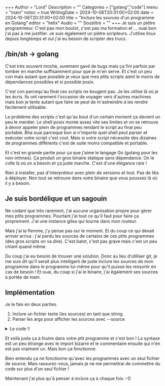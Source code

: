 +++
Author = "Lord"
Description = ""
Categories = ["golang","code"]
menu = "main"
notoc = true
WritingDate = 2024-10-06T20:31:00+02:00
date = 2024-10-06T20:31:00+02:00
title = "Inclure les sources d'un programme en Golang"
editor = "helix"
Audio = ""
Soustitre = ""
+++
Je suis un piètre programmeur.
C'est pas mon boulot, c'est pas ma formation et … ouai bon j'ai pas à me justifier.
Je suis également un piètre scripteurs.
J'utilise linux depuis longtemps et oui j'ai eu besoin de scripter des trucs.

## /bin/sh -> golang

C'est très souvent moche, surement gavé de bugs mais ça fini parfois par tomber en marche suffisamment pour que je m'en serve.
Et c'est un peu con mais autant que possible je veux que mes ptits scripts aient le moins de dépendances possibles et si possible posix.

C'est con parcequ'au final ces scripts ne bougent pas.
Je les utilise là où je les écris.
Ils ont rarement l'occasion de voyager vers d'autres machines mais bon je tente autant que faire se peut de m'astreindre à les rendre facilement utilisable.

Le problème des scripts c'est qu'au bout d'un certain moment ça devient un peu le merdier.
Le shell posix monte assez vite ses limites et on se retrouve à devoir appeler plein de programmes rendant le script au final peu portable.
Bha ouai parceque bon si n'importe quel shell peut parser et exécuter votre script c'est cool.
Mais si votre script nécessite des dizaines de programmes différents c'est de suite moins compatible et portable.

Et c'est en grande partie pour ça que j'aime le langage Go (golang pour les non-intimes).
Ça produit un gros binaire statique sans dépendance.
On le colle là où on a besoin et ça juste marche.
C'est d'une élégance rare !

Rien à installer, pas d'interpréteur avec plein de versions et tout.
Pas de libs à déployer.
Non tout se retrouve dans votre binaire que vous poussez là où il y a besoin.

## Je suis bordélique et un sagouin

Ne codant que très rarement, j'ai aucune organisation propre pour gérer mes ptits programmes.
Pourtant j'ai tout ce qu'il faut pour faire ça proprement.
J'ai une instance gitea qui tourne dans mon routeur.

Mais j'ai la flemme, j'y pense pas sur le moment.
Et du coup ce qui devait arriver arriva : j'ai perdu les sources de certains de ces ptits programmes (des gros scripts on va dire).
C'est balot, c'est pas grave mais c'est un peu chiant quand même.

Du coup j'ai eu besoin de trouver une solution.
Donc au lieu d'utiliser git, je me suis dit qu'il serait plus intelligent de juste inclure les sources de mon programme dans le programme lui-même pour qu'il puisse les ressortir en cas de besoin !
Et ouai, du coup si j'ai le binaire, j'ai également ses sources à portée de main.

## Implémentation

Je le fais en deux parties.

  1. Inclure un fichier texte (les sources) en tant que string
  2. Parser les args pour afficher les sources avec --source

<details><summary>Le code !!</summary>

{{< highlight "golang">}}

import (
  _ "embed"
)

//go:embed nom_du_fichier_source.go
var source string
var viewsource bool = false

func main(){
  flag.BoolVar(&viewsource, "source", false, "View source")
  flag.Parse()

  if viewsource {
    fmt.Print(source)
    return
  }

}

{{< / highlight>}}

</details>

Et voilà juste ça à foutre dans votre ptit programme et c'est bon !
La syntaxe est un peu étrange avec le import bizarre et le commentaire ensuite qui n'en est pas vraiment un.
Mais bon ça fonctionne.

Bien entendu ça ne fonctionne qu'avec les programmes avec un seul fichier de source.
Mais rassurez-vous, jamais je ne me permettrai de commettre du code sur plus d'un seul fichier !

Maintenant j'ai plus qu'à penser à inclure ça à chaque fois :-D
